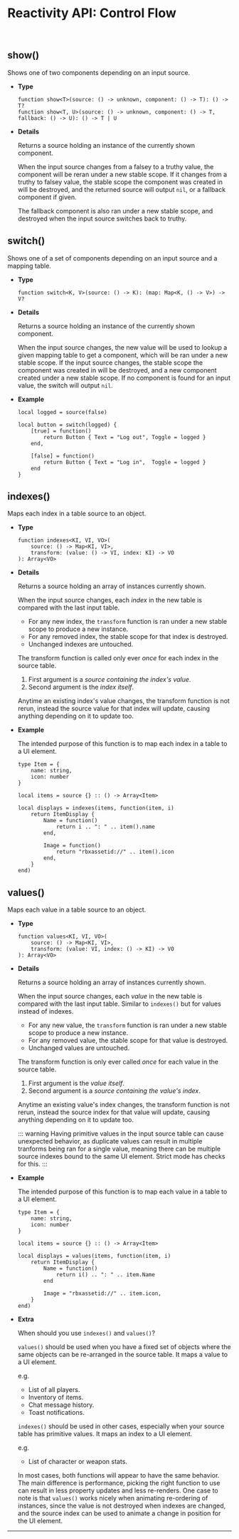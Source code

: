 # Reactivity API: Control Flow

<br/>

## show()

Shows one of two components depending on an input source.

- **Type**

    ```luau
    function show<T>(source: () -> unknown, component: () -> T): () -> T?
    function show<T, U>(source: () -> unknown, component: () -> T, fallback: () -> U): () -> T | U
    ```

- **Details**

    Returns a source holding an instance of the currently shown component.

    When the input source changes from a falsey to a truthy value, the
    component will be reran under a new stable scope. If it changes from a
    truthy to falsey value, the stable scope the component was created in will
    be destroyed, and the returned source will output `nil`, or a fallback
    component if given.

    The fallback component is also ran under a new stable scope, and destroyed
    when the input source switches back to truthy.

## switch()

Shows one of a set of components depending on an input source and a mapping table.

- **Type**

    ```luau
    function switch<K, V>(source: () -> K): (map: Map<K, () -> V>) -> V?
    ```

- **Details**

    Returns a source holding an instance of the currently shown component.

    When the input source changes, the new value will be used to lookup a given
    mapping table to get a component, which will be ran under a new stable
    scope. If the input source changes, the stable scope the component was
    created in will be destroyed, and a new component created under a new
    stable scope. If no component is found for an input value, the switch will
    output `nil`.

- **Example**

    ```luau
    local logged = source(false)

    local button = switch(logged) {
        [true] = function()
            return Button { Text = "Log out", Toggle = logged }
        end,

        [false] = function()
            return Button { Text = "Log in",  Toggle = logged }
        end
    }
    ```

## indexes()

Maps each index in a table source to an object.

- **Type**

    ```luau
    function indexes<KI, VI, VO>(
        source: () -> Map<KI, VI>,
        transform: (value: () -> VI, index: KI) -> VO
    ): Array<VO>

- **Details**

    Returns a source holding an array of instances currently shown.

    When the input source changes, each *index* in the new table is compared with
    the last input table.

    - For any new index, the `transform` function is ran under a new stable
      scope to produce a new instance.
    - For any removed index, the stable scope for that index is destroyed.
    - Unchanged indexes are untouched.

    The transform function is called only ever *once* for each index in the
    source table.

    1. First argument is a *source containing the index's value*.
    2. Second argument is the *index itself*.

    Anytime an existing index's value changes, the transform function is not
    rerun, instead the source value for that index will update, causing anything
    depending on it to update too.

- **Example**

    The intended purpose of this function is to map each index in a table to
    a UI element.

    ```luau
    type Item = {
        name: string,
        icon: number
    }

    local items = source {} :: () -> Array<Item>

    local displays = indexes(items, function(item, i)
        return ItemDisplay {
            Name = function()
                return i .. ": " .. item().name
            end,

            Image = function()
                return "rbxassetid://" .. item().icon
            end,
        }
    end)
    ```

## values()

Maps each value in a table source to an object.

- **Type**

    ```luau
    function values<KI, VI, VO>(
        source: () -> Map<KI, VI>,
        transform: (value: VI, index: () -> KI) -> VO
    ): Array<VO>

- **Details**

    Returns a source holding an array of instances currently shown.

    When the input source changes, each *value* in the new table is compared with
    the last input table. Similar to `indexes()` but for values instead of indexes.

    - For any new value, the `transform` function is ran under a new stable
      scope to produce a new instance.
    - For any removed value, the stable scope for that value is destroyed.
    - Unchanged values are untouched.

    The transform function is only ever called *once* for each value in the
    source table.

    1. First argument is the *value itself*.
    2. Second argument is a *source containing the value's index*.

    Anytime an existing value's index changes, the transform function is not
    rerun, instead the source index for that value will update, causing anything
    depending on it to update too.

    ::: warning
    Having primitive values in the input source table can cause unexpected
    behavior, as duplicate values can result in multiple tranforms being ran for
    a single value, meaning there can be multiple source indexes bound to the
    same UI element. Strict mode has checks for this.
    :::

- **Example**

    The intended purpose of this function is to map each value in a table to
    a UI element.

    ```luau
    type Item = {
        name: string,
        icon: number
    }

    local items = source {} :: () -> Array<Item>

    local displays = values(items, function(item, i)
        return ItemDisplay {
            Name = function()
                return i() .. ": " .. item.Name
            end

            Image = "rbxassetid://" .. item.icon,
        }
    end)
    ```

- **Extra**

    When should you use `indexes()` and `values()`?

    `values()` should be used when you have a fixed set of objects where the
    same objects can be re-arranged in the source table. It maps a value to a
    UI element.

    e.g.
    - List of all players.
    - Inventory of items.
    - Chat message history.
    - Toast notifications.

    `indexes()` should be used in other cases, especially when your source table
    has primitive values. It maps an index to a UI element.

    e.g.
    - List of character or weapon stats.

    In most cases, both functions will appear to have the same behavior.
    The main difference is performance, picking the right function to use can
    result in less property updates and less re-renders. One case to note is
    that `values()` works nicely when animating re-ordering of instances, since
    the value is not destroyed when indexes are changed, and the source index
    can be used to animate a change in position for the UI element.

--------------------------------------------------------------------------------
